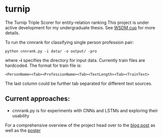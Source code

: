 # turnip

The Turnip Triple Scorer for entity-relation ranking
This project is under active development for my undergraduate thesis.
See [WSDM cup](http://www.wsdm-cup-2017.org/triple-scoring.html) for more details.

To run the cnnrank for classifying single person profession pair:

	python cnnrank.py -i data/ -o output/ -pro

where **-i** specifies the directory for input data.
Currently train files are hardcoded. The format for train file is:

`<PersonName><Tab><ProfessionName><Tab><TextLength><Tab><TrainText>`

The last column could be further tab separated for different text sources.

## Current approaches:

* cnnrank.py is for experiments with CNNs and LSTMs and exploring their usability

For a comprehensive overview of the project head over to the [blog post](http://blog.sumitasthana.net/ug-research-project) as well as the [poster](http://blog.sumitasthana.net/resources/ug_thesis_poster.pdf)
